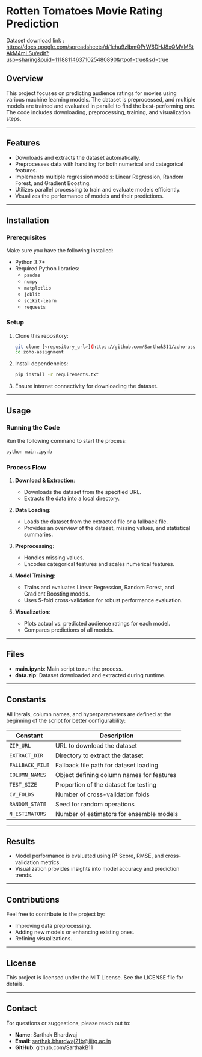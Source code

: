# Rotten Tomatoes Movie Rating Prediction

Dataset download link : https://docs.google.com/spreadsheets/d/1ehu9zIbmQPrW6DHJ8xQMVMBtAkM4mLSu/edit?usp=sharing&ouid=111881146371025480890&rtpof=true&sd=true


## Overview
This project focuses on predicting audience ratings for movies using various machine learning models. The dataset is preprocessed, and multiple models are trained and evaluated in parallel to find the best-performing one. The code includes downloading, preprocessing, training, and visualization steps.

---

## Features
- Downloads and extracts the dataset automatically.
- Preprocesses data with handling for both numerical and categorical features.
- Implements multiple regression models: Linear Regression, Random Forest, and Gradient Boosting.
- Utilizes parallel processing to train and evaluate models efficiently.
- Visualizes the performance of models and their predictions.

---

## Installation

### Prerequisites
Make sure you have the following installed:
- Python 3.7+
- Required Python libraries:
  - `pandas`
  - `numpy`
  - `matplotlib`
  - `joblib`
  - `scikit-learn`
  - `requests`

### Setup
1. Clone this repository:
   ```bash
   git clone [<repository_url>](https://github.com/SarthakB11/zoho-assignment.git)
   cd zoho-assignment
   ```

2. Install dependencies:
   ```bash
   pip install -r requirements.txt
   ```

3. Ensure internet connectivity for downloading the dataset.

---

## Usage

### Running the Code
Run the following command to start the process:
```bash
python main.ipynb
```

### Process Flow
1. **Download & Extraction**:
   - Downloads the dataset from the specified URL.
   - Extracts the data into a local directory.

2. **Data Loading**:
   - Loads the dataset from the extracted file or a fallback file.
   - Provides an overview of the dataset, missing values, and statistical summaries.

3. **Preprocessing**:
   - Handles missing values.
   - Encodes categorical features and scales numerical features.

4. **Model Training**:
   - Trains and evaluates Linear Regression, Random Forest, and Gradient Boosting models.
   - Uses 5-fold cross-validation for robust performance evaluation.

5. **Visualization**:
   - Plots actual vs. predicted audience ratings for each model.
   - Compares predictions of all models.

---

## Files
- **main.ipynb**: Main script to run the process.
- **data.zip**: Dataset downloaded and extracted during runtime.

---

## Constants
All literals, column names, and hyperparameters are defined at the beginning of the script for better configurability:

| Constant           | Description                                    |
|--------------------|------------------------------------------------|
| `ZIP_URL`          | URL to download the dataset                   |
| `EXTRACT_DIR`      | Directory to extract the dataset              |
| `FALLBACK_FILE`    | Fallback file path for dataset loading        |
| `COLUMN_NAMES`     | Object defining column names for features     |
| `TEST_SIZE`        | Proportion of the dataset for testing         |
| `CV_FOLDS`         | Number of cross-validation folds              |
| `RANDOM_STATE`     | Seed for random operations                    |
| `N_ESTIMATORS`     | Number of estimators for ensemble models      |

---

## Results
- Model performance is evaluated using R² Score, RMSE, and cross-validation metrics.
- Visualization provides insights into model accuracy and prediction trends.

---

## Contributions
Feel free to contribute to the project by:
- Improving data preprocessing.
- Adding new models or enhancing existing ones.
- Refining visualizations.

---

## License
This project is licensed under the MIT License. See the LICENSE file for details.

---

## Contact
For questions or suggestions, please reach out to:
- **Name**: Sarthak Bhardwaj
- **Email**: sarthak.bhardwaj21b@iiitg.ac.in
- **GitHub**: github.com/SarthakB11

